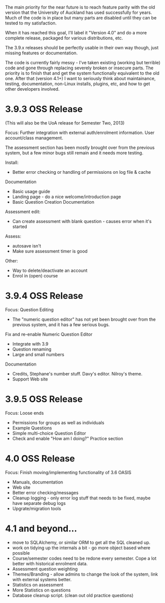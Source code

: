 The main priority for the near future is to reach feature parity with the old version that the University of
Auckland has used successfully for years. Much of the code is in place but many parts are disabled until they
can be tested to my satisfaction.

When it has reached this goal, I'll label it "Version 4.0" and do a more complete release, packaged for
various distributions, etc.

The 3.9.x releases should be perfectly usable in their own way though, just missing features or documentation.


The code is currently fairly messy - I've taken existing (working but terrible) code and gone through
replacing severely broken or insecure parts. The priority is to finish that and get the system functionally
equivalent to the old one. After that (version 4.1+) I want to seriously think about maintainance, testing,
documentation, non-Linux installs, plugins, etc, and how to get other developers involved.


3.9.3 OSS Release
=================
(This will also be the UoA release for Semester Two, 2013)

Focus:   Further integration with external auth/enrolment information. User account/class management.

The assessment section has been mostly brought over from the previous system, but a few minor
bugs still remain and it needs more testing.


Install:

 * Better error checking or handling of permissions on log file & cache

Documentation

 * Basic usage guide
 * Landing page - do a nice welcome/introduction page
 * Basic Question Creation Documentation

Assessment edit:
 * Can create assessment with blank question - causes error when it's started

Assess:
 * autosave isn't
 * Make sure assessment timer is good

Other:
 * Way to delete/deactivate an account
 * Enrol in (open) course


3.9.4 OSS Release
=================

Focus:  Question Editing

 * The "numeric question editor" has not yet been brought over from the previous system,
   and it has a few serious bugs.

Fix and re-enable Numeric Question Editor
 * Integrate with 3.9
 * Question renaming
 * Large and small numbers

Documentation

* Credits, Stephane's number stuff. Davy's editor. Nilroy's theme.
* Support Web site



3.9.5 OSS Release
=================

Focus: Loose ends

 * Permissions for groups as well as individuals
 * Example Questions
 * Simple multi-choice Question Editor
 * Check and enable "How am I doing?" Practice section


4.0  OSS Release
================

Focus:  Finish moving/implementing functionality of 3.6 OASIS

 * Manuals, documentation
 * Web site
 * Better error checking/messages
 * Cleanup logging - only error log stuff that needs to be fixed, maybe have separate debug logs
 * Upgrate/migration tools



4.1  and beyond...
==================
 * move to SQLAlchemy, or similar ORM to get all the SQL cleaned up.
 * work on tidying up the internals a bit - go more object based where possible
 * Course/semester codes need to be redone every semester. Cope a lot better with historical enrolment data.
 * Assessment question weighting
 * Themes/Branding - allow admins to change the look of the system, link with external systems better.
 * Statistics on assessment
 * More Statistics on questions
 * Database cleanup script. (clean out old practice questions)

